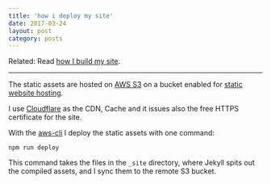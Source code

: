 ```yaml
---
title: 'how i deploy my site'
date: 2017-03-24
layout: post
category: posts
---
```


Related: Read [how I build my site](/posts/how-i-build-my-site/).

---

The static assets are hosted on [AWS S3](https://aws.amazon.com/s3/) on a bucket enabled for [static website hosting](http://docs.aws.amazon.com/AmazonS3/latest/dev/WebsiteHosting.html).

I use [Cloudflare](https://www.cloudflare.com/) as the CDN, Cache and it issues also the free HTTPS certificate for the site.

With the [aws-cli](https://github.com/aws/aws-cli) I deploy the static assets with one command:

```
npm run deploy
```

This command takes the files in the `_site` directory, where Jekyll spits out the compiled assets, and I sync them to the remote S3 bucket.
